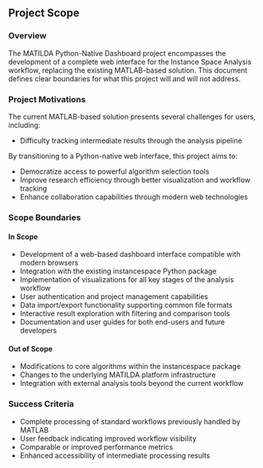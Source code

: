 ## Project Scope

### Overview
The MATILDA Python-Native Dashboard project encompasses the development of a complete web interface for the Instance Space Analysis workflow, replacing the existing MATLAB-based solution. This document defines clear boundaries for what this project will and will not address.


### Project Motivations
The current MATLAB-based solution presents several challenges for users, including:
- Difficulty tracking intermediate results through the analysis pipeline

By transitioning to a Python-native web interface, this project aims to:
- Democratize access to powerful algorithm selection tools
- Improve research efficiency through better visualization and workflow tracking
- Enhance collaboration capabilities through modern web technologies

### Scope Boundaries

#### In Scope
* Development of a web-based dashboard interface compatible with modern browsers
* Integration with the existing instancespace Python package
* Implementation of visualizations for all key stages of the analysis workflow
* User authentication and project management capabilities
* Data import/export functionality supporting common file formats
* Interactive result exploration with filtering and comparison tools
* Documentation and user guides for both end-users and future developers

#### Out of Scope
* Modifications to core algorithms within the instancespace package
* Changes to the underlying MATILDA platform infrastructure
* Integration with external analysis tools beyond the current workflow

### Success Criteria
* Complete processing of standard workflows previously handled by MATLAB
* User feedback indicating improved workflow visibility
* Comparable or improved performance metrics
* Enhanced accessibility of intermediate processing results
